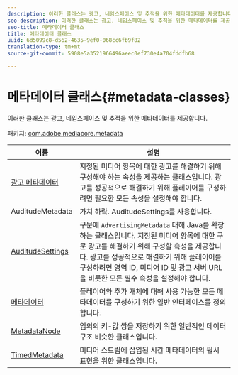 ```yaml
---
description: 이러한 클래스는 광고, 네임스페이스 및 추적을 위한 메타데이터를 제공합니다.
seo-description: 이러한 클래스는 광고, 네임스페이스 및 추적을 위한 메타데이터를 제공합니다.
seo-title: 메타데이터 클래스
title: 메타데이터 클래스
uuid: 6d5099c8-d562-4635-9ef0-068cc6fb9f82
translation-type: tm+mt
source-git-commit: 5908e5a3521966496aeec0ef730e4a704fddfb68

---
```



# 메타데이터 클래스{#metadata-classes}

이러한 클래스는 광고, 네임스페이스 및 추적을 위한 메타데이터를 제공합니다.

패키지: [com.adobe.mediacore.metadata](https://help.adobe.com/en_US/primetime/api/psdk/javadoc_1.4/com/adobe/mediacore/metadata/package-summary.html)

| 이름 | 설명 |
|---|---|
| [광고 메타데이터](https://help.adobe.com/en_US/primetime/api/psdk/javadoc_1.4/com/adobe/mediacore/metadata/AdvertisingMetadata.html) | 지정된 미디어 항목에 대한 광고를 해결하기 위해 구성해야 하는 속성을 제공하는 클래스입니다. 광고를 성공적으로 해결하기 위해 플레이어를 구성하려면 필요한 모든 속성을 설정해야 합니다. |
| AuditudeMetadata | 가치 하락. AuditudeSettings를 사용합니다. |
| [AuditudeSettings](https://help.adobe.com/en_US/primetime/api/psdk/javadoc_1.4/com/adobe/mediacore/metadata/AuditudeSettings.html) | 구문에 `AdvertisingMetadata` 대해 Java를 확장하는 클래스입니다. 지정된 미디어 항목에 대한 구문 광고를 해결하기 위해 구성할 속성을 제공합니다. 광고를 성공적으로 해결하기 위해 플레이어를 구성하려면 영역 ID, 미디어 ID 및 광고 서버 URL을 비롯한 모든 필수 속성을 설정해야 합니다. |
| [메타데이터](https://help.adobe.com/en_US/primetime/api/psdk/javadoc_1.4/com/adobe/mediacore/metadata/Metadata.html) | 플레이어와 추가 개체에 대해 사용 가능한 모든 메타데이터를 구성하기 위한 일반 인터페이스를 정의합니다. |
| [MetadataNode](https://help.adobe.com/en_US/primetime/api/psdk/javadoc_1.4/com/adobe/mediacore/metadata/MetadataNode.html) | 임의의 키-값 쌍을 저장하기 위한 일반적인 데이터 구조 비슷한 클래스입니다. |
| [TimedMetadata](https://help.adobe.com/en_US/primetime/api/psdk/javadoc_1.4/com/adobe/mediacore/metadata/TimedMetadata.html) | 미디어 스트림에 삽입된 시간 메타데이터의 원시 표현을 위한 클래스입니다. |